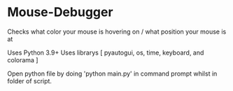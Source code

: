 # Mouse-Debugger
Checks what color your mouse is hovering on / what position your mouse is at

Uses Python 3.9+
Uses librarys [ pyautogui, os, time, keyboard, and colorama ]

Open python file by doing 'python main.py' in command prompt whilst in folder of script.
